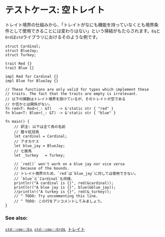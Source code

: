 <!--
# Testcase: empty bounds
-->
# テストケース: 空トレイト

<!--
A consequence of how bounds work is that even if a `trait` doesn't
include any functionality, you can still use it as a bound. `Eq` and
`Ord` are examples of such `trait`s from the `std` library.
-->
トレイト境界の仕組みから、「トレイトがなにも機能を持っていなくとも境界条件として使用できることには変わりはない」という帰結がもたらされます。`Eq`と`Ord`は`std`ライブラリにおけるそのような例です。

```rust,editable
struct Cardinal;
struct BlueJay;
struct Turkey;

trait Red {}
trait Blue {}

impl Red for Cardinal {}
impl Blue for BlueJay {}

// These functions are only valid for types which implement these
// traits. The fact that the traits are empty is irrelevant.
// 以下の関数はトレイト境界を設けているが、そのトレイトが空である
// か否かとは関係がない。
fn red<T: Red>(_: &T)   -> &'static str { "red" }
fn blue<T: Blue>(_: &T) -> &'static str { "blue" }

fn main() {
    // 訳注: 以下は全て鳥の名前
    // 猩々紅冠鳥
    let cardinal = Cardinal;
    // アオカケス
    let blue_jay = BlueJay;
    // 七面鳥
    let _turkey   = Turkey;

    // `red()` won't work on a blue jay nor vice versa
    // because of the bounds.
    // トレイト境界のため、`red`は`blue_jay`に対しては使用できない。
    // `blue`と`Cardinal`も同様、
    println!("A cardinal is {}", red(&cardinal));
    println!("A blue jay is {}", blue(&blue_jay));
    //println!("A turkey is {}", red(&_turkey));
    // ^ TODO: Try uncommenting this line.
    // ^ TODO: この行をアンコメントしてみましょう。
}
```

### See also:

<!--
[`std::cmp::Eq`][eq], [`std::cmp::Ord`s][ord], and [`trait`s][traits]
-->
[`std::cmp::Eq`][eq], [`std::cmp::Ord`s][ord], [トレイト][traits]

[eq]: https://doc.rust-lang.org/std/cmp/trait.Eq.html
[ord]: https://doc.rust-lang.org/std/cmp/trait.Ord.html
[traits]: ../../trait.md
